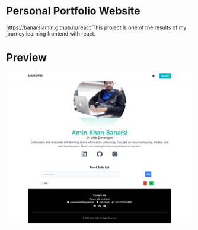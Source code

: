 # Personal Portfolio Website
<a>https://banarsiamin.github.io/react</a>
This project is one of the results of my journey learning frontend with react.


# Preview
![screencapture-localhost-3000-2022-12-20-20_12_19](https://github.com/banarsiamin/react/blob/main/public/React-App.png)
